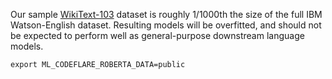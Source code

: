 Our sample [WikiText-103](https://developer.ibm.com/exchanges/data/all/wikitext-103/)
dataset is roughly 1/1000th the
size of the full IBM Watson-English dataset.
Resulting models will be overfitted, and should not be
expected to perform well as general-purpose downstream language
models.

```shell
export ML_CODEFLARE_ROBERTA_DATA=public
```
